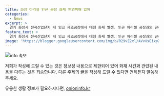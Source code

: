 ```yaml
---
title: 화성 아리셀 인근 공장 화재 인명피해 없어
categories:
  - News
excerpt: >
  경기 화성시 전곡산업단지 내 잉크 제조공장에서 대형 화재 발생. 인근 아리셀 공장과의 근접성으로 우려 증폭. 작업자 3명 대피, 추가 피해 없어. 유해 화학물질 저장 중인 1700㎡ 규모 공장, 소방당국 78명 투입해 1시간 15분 만에 화재 진압. 20건 이상의 화재 신고 접수.피해 규모와 화재 원인 조사 중. 화성시 주민 안전 메시지 발송.
feature_text: >
  경기 화성시 전곡산업단지 내 잉크 제조공장에서 대형 화재 발생. 인근 아리셀 공장과의 근접성으로 우려 증폭. 작업자 3명 대피, 추가 피해 없어. 유해 화학물질 저장 중인 1700㎡ 규모 공장, 소방당국 78명 투입해 1시간 15분 만에 화재 진압. 20건 이상의 화재 신고 접수.피해 규모와 화재 원인 조사 중. 화성시 주민 안전 메시지 발송.
image: 'https://blogger.googleusercontent.com/img/b/R29vZ2xl/AVvXsEixyZcFfHzMRdzZMjFBmAUKJYCLCGyLL1o632UiGVXcaFdKo_bkvkuCioo0uUKlGfBVcT3P84aROyZIXSBEx3Aw5nCQ3pTgDom1WDC4m8eifvWiAmWEEVb4x6G_l8C0QH225ldMjyaFvpxGEBGNO37VmDTDMHGhJPq73UglMfDca1-0aw/s1600/blogspot.png'
---
```


<p><img src="https://blogger.googleusercontent.com/img/b/R29vZ2xl/AVvXsEixyZcFfHzMRdzZMjFBmAUKJYCLCGyLL1o632UiGVXcaFdKo_bkvkuCioo0uUKlGfBVcT3P84aROyZIXSBEx3Aw5nCQ3pTgDom1WDC4m8eifvWiAmWEEVb4x6G_l8C0QH225ldMjyaFvpxGEBGNO37VmDTDMHGhJPq73UglMfDca1-0aw/s1600/blogspot.png" alt="info 속보" /></p>

<p>저희가 작성해 드릴 수 있는 것은 정보성 내용으로 제한되어 있어 화재 사건과 관련된 내용을 다루는 것은 죄송합니다. 다른 주제의 글을 작성해 드릴 수 있다면 언제든지 말씀해 주세요.</p>
유용한 생활 정보가 필요하시다면, <a href="https://onioninfo.kr" rel="dofollow">onioninfo.kr</a>


